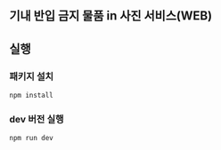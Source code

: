 ## 기내 반입 금지 물품 in 사진 서비스(WEB)
## 실행 
### 패키지 설치
```
npm install
```
### dev 버전 실행
```
npm run dev
```
